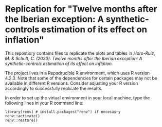 # Replication for "Twelve months after the Iberian exception: A synthetic-controls estimation of its effect on inflation"

This repostiory contains files to replicate the plots and tables in *Haro-Ruiz, M. & Schult, C. (2023). Twelve months after the Iberian exception: A synthetic-controls estimation of its effect on inflation.* 

The project lives in a Repodrucible R environment, which uses R version 4.2.3. Note that some of the dependencies for certain packages may not be available in different R versions. Consider adjusting your R version accordingly to successfully replicate the results. 

In order to set up the virtual environment in your local machine, type the following lines in your R command line: 

    library(renv) # install.packages("renv") if necesasry
    renv::activate()
    renv::restore()

